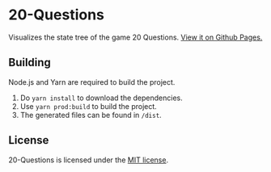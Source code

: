 # 20-Questions
Visualizes the state tree of the game 20 Questions.
[View it on Github Pages.](https://takuyakanbr.github.io/20-questions)

## Building
Node.js and Yarn are required to build the project.
1. Do ```yarn install``` to download the dependencies.
2. Use ```yarn prod:build``` to build the project.
3. The generated files can be found in ```/dist```.

## License
20-Questions is licensed under the [MIT license](https://opensource.org/licenses/MIT).
